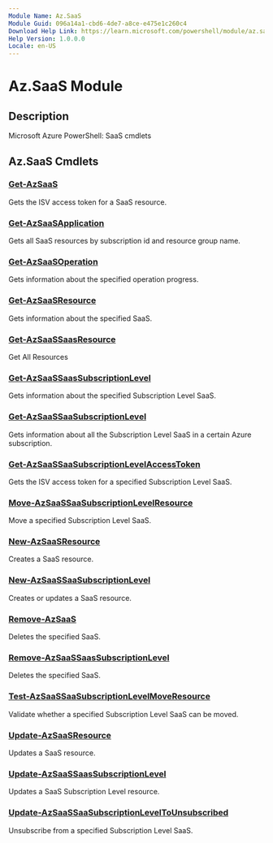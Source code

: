 ```yaml
---
Module Name: Az.SaaS
Module Guid: 096a14a1-cbd6-4de7-a8ce-e475e1c260c4
Download Help Link: https://learn.microsoft.com/powershell/module/az.saas
Help Version: 1.0.0.0
Locale: en-US
---
```


# Az.SaaS Module
## Description
Microsoft Azure PowerShell: SaaS cmdlets

## Az.SaaS Cmdlets
### [Get-AzSaaS](Get-AzSaaS.md)
Gets the ISV access token for a SaaS resource.

### [Get-AzSaaSApplication](Get-AzSaaSApplication.md)
Gets all SaaS resources by subscription id and resource group name.

### [Get-AzSaaSOperation](Get-AzSaaSOperation.md)
Gets information about the specified operation progress.

### [Get-AzSaaSResource](Get-AzSaaSResource.md)
Gets information about the specified SaaS.

### [Get-AzSaaSSaasResource](Get-AzSaaSSaasResource.md)
Get All Resources

### [Get-AzSaaSSaasSubscriptionLevel](Get-AzSaaSSaasSubscriptionLevel.md)
Gets information about the specified Subscription Level SaaS.

### [Get-AzSaaSSaaSubscriptionLevel](Get-AzSaaSSaaSubscriptionLevel.md)
Gets information about all the Subscription Level SaaS in a certain Azure subscription.

### [Get-AzSaaSSaaSubscriptionLevelAccessToken](Get-AzSaaSSaaSubscriptionLevelAccessToken.md)
Gets the ISV access token for a specified Subscription Level SaaS.

### [Move-AzSaaSSaaSubscriptionLevelResource](Move-AzSaaSSaaSubscriptionLevelResource.md)
Move a specified Subscription Level SaaS.

### [New-AzSaaSResource](New-AzSaaSResource.md)
Creates a SaaS resource.

### [New-AzSaaSSaaSubscriptionLevel](New-AzSaaSSaaSubscriptionLevel.md)
Creates or updates a SaaS resource.

### [Remove-AzSaaS](Remove-AzSaaS.md)
Deletes the specified SaaS.

### [Remove-AzSaaSSaasSubscriptionLevel](Remove-AzSaaSSaasSubscriptionLevel.md)
Deletes the specified SaaS.

### [Test-AzSaaSSaaSubscriptionLevelMoveResource](Test-AzSaaSSaaSubscriptionLevelMoveResource.md)
Validate whether a specified Subscription Level SaaS can be moved.

### [Update-AzSaaSResource](Update-AzSaaSResource.md)
Updates a SaaS resource.

### [Update-AzSaaSSaasSubscriptionLevel](Update-AzSaaSSaasSubscriptionLevel.md)
Updates a SaaS Subscription Level resource.

### [Update-AzSaaSSaaSubscriptionLevelToUnsubscribed](Update-AzSaaSSaaSubscriptionLevelToUnsubscribed.md)
Unsubscribe from a specified Subscription Level SaaS.

